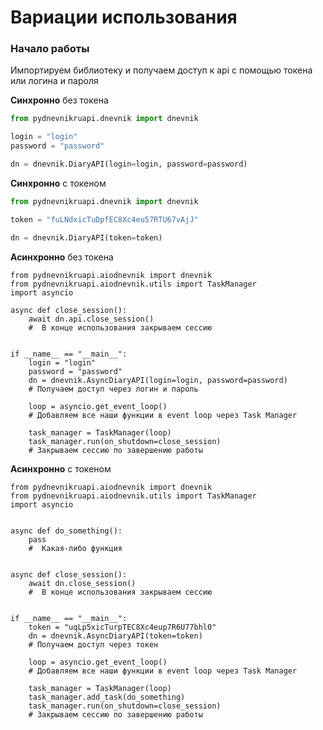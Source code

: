 # Вариации использования

### Начало работы

Импортируем библиотеку и получаем доступ к api с помощью токена или логина и пароля

**Синхронно** без токена
```python
from pydnevnikruapi.dnevnik import dnevnik

login = "login"
password = "password"

dn = dnevnik.DiaryAPI(login=login, password=password)
```

**Синхронно** с токеном
```python
from pydnevnikruapi.dnevnik import dnevnik

token = "fuLNdxicTuDpfEC8Xc4eu57RTU67vAjJ"

dn = dnevnik.DiaryAPI(token=token)
```

**Асинхронно** без токена
```python3
from pydnevnikruapi.aiodnevnik import dnevnik
from pydnevnikruapi.aiodnevnik.utils import TaskManager
import asyncio

async def close_session():
    await dn.api.close_session()
    #  В конце использования закрываем сессию


if __name__ == "__main__":
    login = "login"
    password = "password"
    dn = dnevnik.AsyncDiaryAPI(login=login, password=password)
    # Получаем доступ через логин и пароль

    loop = asyncio.get_event_loop()
    # Добавляем все наши функции в event loop через Task Manager

    task_manager = TaskManager(loop)
    task_manager.run(on_shutdown=close_session)
    # Закрываем сессию по завершению работы

```

**Асинхронно** с токеном
```python3
from pydnevnikruapi.aiodnevnik import dnevnik
from pydnevnikruapi.aiodnevnik.utils import TaskManager
import asyncio


async def do_something():
    pass
    #  Какая-либо функция


async def close_session():
    await dn.close_session()
    #  В конце использования закрываем сессию


if __name__ == "__main__":
    token = "uqLp5xicTurpTEC8Xc4eup7R6U77bhl0"
    dn = dnevnik.AsyncDiaryAPI(token=token)
    # Получаем доступ через токен

    loop = asyncio.get_event_loop()
    # Добавляем все наши функции в event loop через Task Manager

    task_manager = TaskManager(loop)
    task_manager.add_task(do_something)
    task_manager.run(on_shutdown=close_session)
    # Закрываем сессию по завершению работы

```